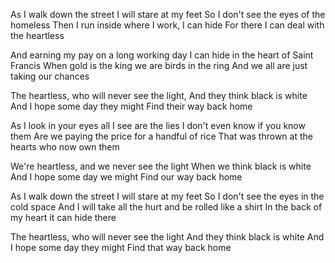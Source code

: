 As I walk down the street I will stare at my feet
So I don't see the eyes of the homeless
Then I run inside where I work, I can hide
For there I can deal with the heartless

And earning my pay on a long working day
I can hide in the heart of Saint Francis
When gold is the king we are birds in the ring
And we all are just taking our chances

The heartless, who will never see the light, 
And they think black is white
And I hope some day they might
Find their way back home

As I look in your eyes all I see are the lies
I don't even know if you know them
Are we paying the price for a handful of rice
That was thrown at the hearts who now own them

We're heartless, and we never see the light
When we think black is white
And I hope some day we might
Find our way back home

As I walk down the street I will stare at my feet
So I don't see the eyes in the cold space
And I will take all the hurt and be rolled like a shirt
In the back of my heart it can hide there

The heartless, who will never see the light
And they think black is white
And I hope some day they might
Find that way back home
